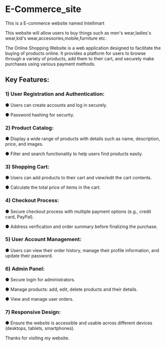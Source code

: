 # E-Commerce_site
This is a E-commerce website named Intellimart 

This website will allow users to buy things such as men's wear,ladies's wear,kid's wear,accessories,mobile,furniture etc.

The Online Shopping Website is a web application designed to facilitate the buying of products online. It provides a platform for users to browse through a variety of products, add them to their cart, and securely make purchases using various payment methods.
## Key Features:

### 1) User Registration and Authentication:
<p> &#9679 Users can create accounts and log in securely.</p>
<p> &#9679 Password hashing for security.</p>

### 2) Product Catalog:
<p> &#9679 Display a wide range of products with details such as name, description, price, and images.</p>
<p> &#9679 Filter and search functionality to help users find products easily.</p>

### 3) Shopping Cart:
<p> &#9679 Users can add products to their cart and view/edit the cart contents.</p>
<p> &#9679 Calculate the total price of items in the cart.</p>

### 4) Checkout Process:
<p> &#9679 Secure checkout process with multiple payment options (e.g., credit card, PayPal).</p>
<p> &#9679 Address verification and order summary before finalizing the purchase.</p>

### 5) User Account Management:
<p> &#9679 Users can view their order history, manage their profile information, and update their password.</p>

### 6) Admin Panel:
<p> &#9679 Secure login for administrators.</p>
<p> &#9679 Manage products: add, edit, delete products and their details.</p>
<p> &#9679 View and manage user orders.</p>

### 7) Responsive Design:
<p> &#9679 Ensure the website is accessible and usable across different devices (desktops, tablets, smartphones).</p>

Thanks for visiting my website.
